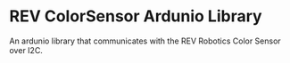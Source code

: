 REV ColorSensor Ardunio Library
===============================
An ardunio library that communicates with the REV Robotics Color Sensor over I2C.
